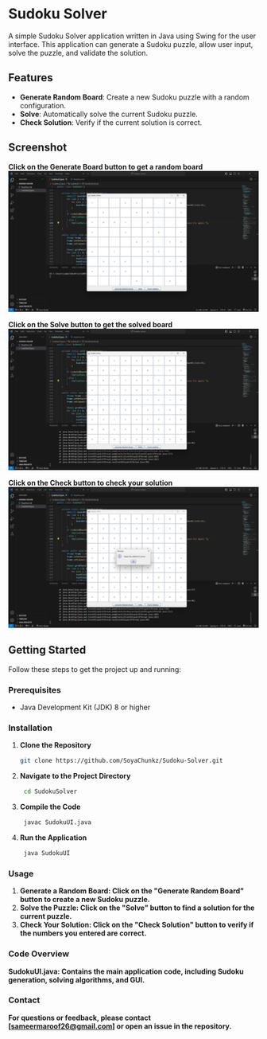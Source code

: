 # Sudoku Solver

A simple Sudoku Solver application written in Java using Swing for the user interface. This application can generate a Sudoku puzzle, allow user input, solve the puzzle, and validate the solution.

## Features

- **Generate Random Board**: Create a new Sudoku puzzle with a random configuration.
- **Solve**: Automatically solve the current Sudoku puzzle.
- **Check Solution**: Verify if the current solution is correct.

## Screenshot

**Click on the Generate Board button to get a random board**
![Sudoku Solver Screenshot](/screenshots/generate_sudoku.png)

**Click on the Solve button to get the solved board**
![Sudoku Solver Screenshot](/screenshots/solve_sudoku.png)

**Click on the Check button to check your solution**
![Sudoku Solver Screenshot](/screenshots/check_solution.png)

## Getting Started

Follow these steps to get the project up and running:

### Prerequisites

- Java Development Kit (JDK) 8 or higher

### Installation

1. **Clone the Repository**

   ```sh
   git clone https://github.com/SoyaChunkz/Sudoku-Solver.git
    ```

2. **Navigate to the Project Directory**
   ```sh
    cd SudokuSolver
    ```

3. **Compile the Code**
   ```sh
    javac SudokuUI.java
    ```

4. **Run the Application**
   ```sh
    java SudokuUI
    ```

### Usage

1. **Generate a Random Board: Click on the "Generate Random Board" button to create a new Sudoku puzzle.**
2. **Solve the Puzzle: Click on the "Solve" button to find a solution for the current puzzle.**
3. **Check Your Solution: Click on the "Check Solution" button to verify if the numbers you entered are correct.**

### Code Overview

**SudokuUI.java: Contains the main application code, including Sudoku generation, solving algorithms, and GUI.**

### Contact

**For questions or feedback, please contact [sameermaroof26@gmail.com] or open an issue in the repository.**
